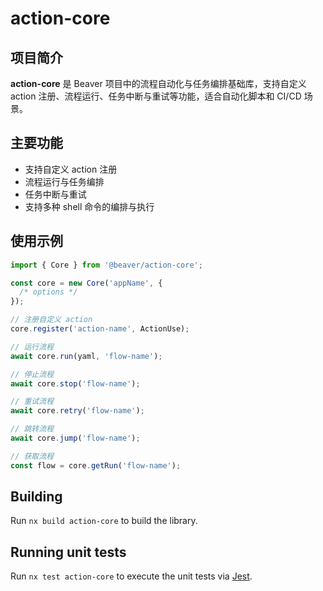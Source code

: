 # action-core

## 项目简介

**action-core** 是 Beaver 项目中的流程自动化与任务编排基础库，支持自定义 action 注册、流程运行、任务中断与重试等功能，适合自动化脚本和 CI/CD 场景。

## 主要功能

- 支持自定义 action 注册
- 流程运行与任务编排
- 任务中断与重试
- 支持多种 shell 命令的编排与执行

## 使用示例

```typescript
import { Core } from '@beaver/action-core';

const core = new Core('appName', {
  /* options */
});

// 注册自定义 action
core.register('action-name', ActionUse);

// 运行流程
await core.run(yaml, 'flow-name');

// 停止流程
await core.stop('flow-name');

// 重试流程
await core.retry('flow-name');

// 跳转流程
await core.jump('flow-name');

// 获取流程
const flow = core.getRun('flow-name');
```

## Building

Run `nx build action-core` to build the library.

## Running unit tests

Run `nx test action-core` to execute the unit tests via [Jest](https://jestjs.io).
